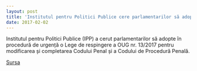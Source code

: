```yaml
---
layout: post
title: 'Institutul pentru Politici Publice cere parlamentarilor să adopte o lege de respingere a OUG nr. 13/2017 pentru modificarea Codului Penal'
date: 2017-02-02
---
```


Institutul pentru Politici Publice (IPP) a cerut parlamentarilor să adopte în procedură de urgență o Lege de respingere a OUG nr. 13/2017 pentru modificarea și completarea Codului Penal și a Codului de Procedură Penală.


[Sursa](http://www.agerpres.ro/politica/2017/02/02/institutul-pentru-politici-publice-cere-parlamentarilor-sa-adopte-o-lege-de-respingere-a-oug-nr-13-2017-pentru-modificarea-codului-penal-16-22-18)
